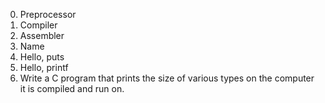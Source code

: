 0. Preprocessor
1. Compiler
2. Assembler
3. Name
4. Hello, puts
5. Hello, printf
6. Write a C program that prints the size of various types on the computer it is compiled and run on.

